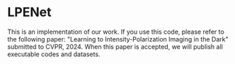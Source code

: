 # LPENet
This is an implementation of our work. If you use this code, please refer to the following paper: "Learning to Intensity-Polarization Imaging in the Dark" submitted to CVPR, 2024. When this paper is accepted, we will publish all executable codes and datasets.
